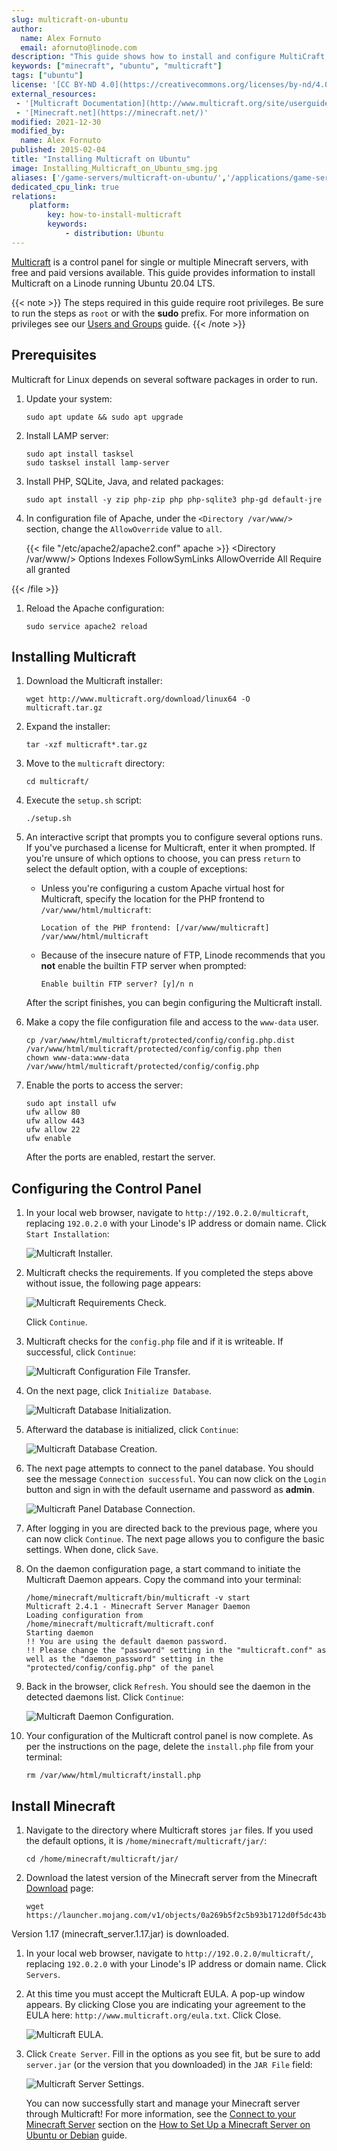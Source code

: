 ```yaml
---
slug: multicraft-on-ubuntu
author:
  name: Alex Fornuto
  email: afornuto@linode.com
description: "This guide shows how to install and configure MultiCraft, a control panel for single or multiple Minecraft servers, on a Linode running Ubuntu 20.04 LTS."
keywords: ["minecraft", "ubuntu", "multicraft"]
tags: ["ubuntu"]
license: '[CC BY-ND 4.0](https://creativecommons.org/licenses/by-nd/4.0)'
external_resources:
 - '[Multicraft Documentation](http://www.multicraft.org/site/userguide?view=index)'
 - '[Minecraft.net](https://minecraft.net/)'
modified: 2021-12-30
modified_by:
  name: Alex Fornuto
published: 2015-02-04
title: "Installing Multicraft on Ubuntu"
image: Installing_Multicraft_on_Ubuntu_smg.jpg
aliases: ['/game-servers/multicraft-on-ubuntu/','/applications/game-servers/multicraft-on-ubuntu/']
dedicated_cpu_link: true
relations:
    platform:
        key: how-to-install-multicraft
        keywords:
            - distribution: Ubuntu
---
```


[Multicraft](http://www.multicraft.org/) is a control panel for single or multiple Minecraft servers, with free and paid versions available. This guide provides information to install Multicraft on a Linode running Ubuntu 20.04 LTS.

{{< note >}}
The steps required in this guide require root privileges. Be sure to run the steps as `root` or with the **sudo** prefix. For more information on privileges see our [Users and Groups](/docs/tools-reference/linux-users-and-groups/) guide.
{{< /note >}}

## Prerequisites

Multicraft for Linux depends on several software packages in order to run.

1.  Update your system:

        sudo apt update && sudo apt upgrade

1.  Install LAMP server:

        sudo apt install tasksel
        sudo tasksel install lamp-server

1.  Install PHP, SQLite, Java, and related packages:

        sudo apt install -y zip php-zip php php-sqlite3 php-gd default-jre


1.  In configuration file of Apache, under the `<Directory /var/www/>` section, change the `AllowOverride` value to `all`.

    {{< file "/etc/apache2/apache2.conf" apache >}}
<Directory /var/www/>
        Options Indexes FollowSymLinks
        AllowOverride All
        Require all granted
</Directory>
{{< /file >}}

1.  Reload the Apache configuration:

        sudo service apache2 reload

## Installing Multicraft

1.  Download the Multicraft installer:

        wget http://www.multicraft.org/download/linux64 -O multicraft.tar.gz

1.  Expand the installer:

        tar -xzf multicraft*.tar.gz

1.  Move to the `multicraft` directory:

        cd multicraft/

1.  Execute the `setup.sh` script:

        ./setup.sh

1.  An interactive script that prompts you to configure several options runs. If you've purchased a license for Multicraft, enter it when prompted. If you're unsure of which options to choose, you can press `return` to select the default option, with a couple of exceptions:

    * Unless you're configuring a custom Apache virtual host for Multicraft, specify the location for the PHP frontend to `/var/www/html/multicraft`:

          Location of the PHP frontend: [/var/www/multicraft] /var/www/html/multicraft

    * Because of the insecure nature of FTP, Linode recommends that you **not** enable the builtin FTP server when prompted:

          Enable builtin FTP server? [y]/n n

    After the script finishes, you can begin configuring the Multicraft install.

1.  Make a copy the file configuration file and access to the `www-data` user.

        cp /var/www/html/multicraft/protected/config/config.php.dist /var/www/html/multicraft/protected/config/config.php then
        chown www-data:www-data /var/www/html/multicraft/protected/config/config.php

1.  Enable the ports to access the server:

        sudo apt install ufw
        ufw allow 80
        ufw allow 443
        ufw allow 22
        ufw enable

    After the ports are enabled, restart the server.

## Configuring the Control Panel

1.  In your local web browser, navigate to `http://192.0.2.0/multicraft`, replacing `192.0.2.0` with your Linode's IP address or domain name. Click `Start Installation`:

    ![Multicraft Installer.](multicraft-init-1804.png)

1.  Multicraft checks the requirements. If you completed the steps above without issue, the following page appears:

    ![Multicraft Requirements Check.](multicraft-reqs-2004.png)

    Click `Continue`.

1.  Multicraft checks for the `config.php` file and if it is writeable. If successful, click `Continue`:

    ![Multicraft Configuration File Transfer.](multicraft-config-2004.png)

1.  On the next page, click `Initialize Database`.

    ![Multicraft Database Initialization.](multicraft-db-initialize-1804.png)

1.  Afterward the database is initialized, click `Continue`:

    ![Multicraft Database Creation.](multicraft-db-1804.png)

1.  The next page attempts to connect to the panel database. You should see the message `Connection successful`. You can now click on the `Login` button and sign in with the default username and password as **admin**.

    ![Multicraft Panel Database Connection.](multicraft-panel-1804.png)

1.  After logging in you are directed back to the previous page, where you can now click `Continue`. The next page allows you to configure the basic settings. When done, click `Save`.

1.  On the daemon configuration page, a start command to initiate the Multicraft Daemon appears. Copy the command into your terminal:

        /home/minecraft/multicraft/bin/multicraft -v start
        Multicraft 2.4.1 - Minecraft Server Manager Daemon
        Loading configuration from /home/minecraft/multicraft/multicraft.conf
        Starting daemon
        !! You are using the default daemon password.
        !! Please change the "password" setting in the "multicraft.conf" as well as the "daemon_password" setting in the "protected/config/config.php" of the panel

1.  Back in the browser, click  `Refresh`. You should see the daemon in the detected daemons list. Click `Continue`:

    ![Multicraft Daemon Configuration.](multicraft-daemon-1804.png)

1.  Your configuration of the Multicraft control panel is now complete. As per the instructions on the page, delete the `install.php` file from your terminal:

        rm /var/www/html/multicraft/install.php

## Install Minecraft

1.  Navigate to the directory where Multicraft stores `jar` files. If you used the default options, it is `/home/minecraft/multicraft/jar/`:

        cd /home/minecraft/multicraft/jar/

1.  Download the latest version of the Minecraft server from the Minecraft [Download](https://minecraft.net/download) page:

        wget  https://launcher.mojang.com/v1/objects/0a269b5f2c5b93b1712d0f5dc43b6182b9ab254e/server.jar

Version 1.17 (minecraft_server.1.17.jar) is downloaded.

1.  In your local web browser, navigate to `http://192.0.2.0/multicraft/`, replacing `192.0.2.0` with your Linode's IP address or domain name. Click `Servers`.

1.  At this time you must accept the Multicraft EULA. A pop-up window appears. By clicking Close you are indicating your agreement to the EULA here: `http://www.multicraft.org/eula.txt`. Click Close.

       ![Multicraft EULA.](multicraft-eula-popup.png)

1.  Click `Create Server`. Fill in the options as you see fit, but be sure to add `server.jar` (or the version that you downloaded) in the `JAR File` field:

    ![Multicraft Server Settings.](multicraft-server-settings-1804.png)

    You can now successfully start and manage your Minecraft server through Multicraft! For more information, see the [Connect to your Minecraft Server](/docs/guides/how-to-set-up-minecraft-server-on-ubuntu-or-debian/#connect-to-your-minecraft-server) section on the [How to Set Up a Minecraft Server on Ubuntu or Debian](/docs/guides/how-to-set-up-minecraft-server-on-ubuntu-or-debian) guide.
